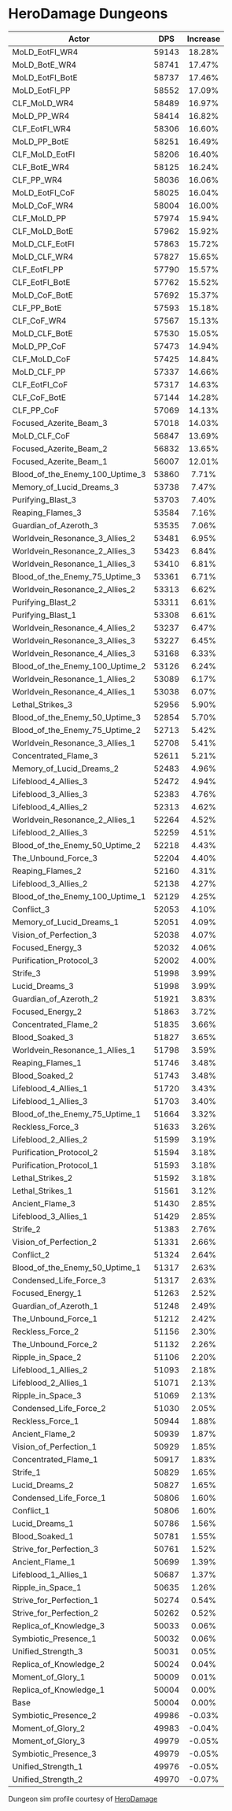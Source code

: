 # HeroDamage Dungeons
| Actor | DPS | Increase |
|---|:---:|:---:|
|MoLD_EotFI_WR4|59143|18.28%|
|MoLD_BotE_WR4|58741|17.47%|
|MoLD_EotFI_BotE|58737|17.46%|
|MoLD_EotFI_PP|58552|17.09%|
|CLF_MoLD_WR4|58489|16.97%|
|MoLD_PP_WR4|58414|16.82%|
|CLF_EotFI_WR4|58306|16.60%|
|MoLD_PP_BotE|58251|16.49%|
|CLF_MoLD_EotFI|58206|16.40%|
|CLF_BotE_WR4|58125|16.24%|
|CLF_PP_WR4|58036|16.06%|
|MoLD_EotFI_CoF|58025|16.04%|
|MoLD_CoF_WR4|58004|16.00%|
|CLF_MoLD_PP|57974|15.94%|
|CLF_MoLD_BotE|57962|15.92%|
|MoLD_CLF_EotFI|57863|15.72%|
|MoLD_CLF_WR4|57827|15.65%|
|CLF_EotFI_PP|57790|15.57%|
|CLF_EotFI_BotE|57762|15.52%|
|MoLD_CoF_BotE|57692|15.37%|
|CLF_PP_BotE|57593|15.18%|
|CLF_CoF_WR4|57567|15.13%|
|MoLD_CLF_BotE|57530|15.05%|
|MoLD_PP_CoF|57473|14.94%|
|CLF_MoLD_CoF|57425|14.84%|
|MoLD_CLF_PP|57337|14.66%|
|CLF_EotFI_CoF|57317|14.63%|
|CLF_CoF_BotE|57144|14.28%|
|CLF_PP_CoF|57069|14.13%|
|Focused_Azerite_Beam_3|57018|14.03%|
|MoLD_CLF_CoF|56847|13.69%|
|Focused_Azerite_Beam_2|56832|13.65%|
|Focused_Azerite_Beam_1|56007|12.01%|
|Blood_of_the_Enemy_100_Uptime_3|53860|7.71%|
|Memory_of_Lucid_Dreams_3|53738|7.47%|
|Purifying_Blast_3|53703|7.40%|
|Reaping_Flames_3|53584|7.16%|
|Guardian_of_Azeroth_3|53535|7.06%|
|Worldvein_Resonance_3_Allies_2|53481|6.95%|
|Worldvein_Resonance_2_Allies_3|53423|6.84%|
|Worldvein_Resonance_1_Allies_3|53410|6.81%|
|Blood_of_the_Enemy_75_Uptime_3|53361|6.71%|
|Worldvein_Resonance_2_Allies_2|53313|6.62%|
|Purifying_Blast_2|53311|6.61%|
|Purifying_Blast_1|53308|6.61%|
|Worldvein_Resonance_4_Allies_2|53237|6.47%|
|Worldvein_Resonance_3_Allies_3|53227|6.45%|
|Worldvein_Resonance_4_Allies_3|53168|6.33%|
|Blood_of_the_Enemy_100_Uptime_2|53126|6.24%|
|Worldvein_Resonance_1_Allies_2|53089|6.17%|
|Worldvein_Resonance_4_Allies_1|53038|6.07%|
|Lethal_Strikes_3|52956|5.90%|
|Blood_of_the_Enemy_50_Uptime_3|52854|5.70%|
|Blood_of_the_Enemy_75_Uptime_2|52713|5.42%|
|Worldvein_Resonance_3_Allies_1|52708|5.41%|
|Concentrated_Flame_3|52611|5.21%|
|Memory_of_Lucid_Dreams_2|52483|4.96%|
|Lifeblood_4_Allies_3|52472|4.94%|
|Lifeblood_3_Allies_3|52383|4.76%|
|Lifeblood_4_Allies_2|52313|4.62%|
|Worldvein_Resonance_2_Allies_1|52264|4.52%|
|Lifeblood_2_Allies_3|52259|4.51%|
|Blood_of_the_Enemy_50_Uptime_2|52218|4.43%|
|The_Unbound_Force_3|52204|4.40%|
|Reaping_Flames_2|52160|4.31%|
|Lifeblood_3_Allies_2|52138|4.27%|
|Blood_of_the_Enemy_100_Uptime_1|52129|4.25%|
|Conflict_3|52053|4.10%|
|Memory_of_Lucid_Dreams_1|52051|4.09%|
|Vision_of_Perfection_3|52038|4.07%|
|Focused_Energy_3|52032|4.06%|
|Purification_Protocol_3|52002|4.00%|
|Strife_3|51998|3.99%|
|Lucid_Dreams_3|51998|3.99%|
|Guardian_of_Azeroth_2|51921|3.83%|
|Focused_Energy_2|51863|3.72%|
|Concentrated_Flame_2|51835|3.66%|
|Blood_Soaked_3|51827|3.65%|
|Worldvein_Resonance_1_Allies_1|51798|3.59%|
|Reaping_Flames_1|51746|3.48%|
|Blood_Soaked_2|51743|3.48%|
|Lifeblood_4_Allies_1|51720|3.43%|
|Lifeblood_1_Allies_3|51703|3.40%|
|Blood_of_the_Enemy_75_Uptime_1|51664|3.32%|
|Reckless_Force_3|51633|3.26%|
|Lifeblood_2_Allies_2|51599|3.19%|
|Purification_Protocol_2|51594|3.18%|
|Purification_Protocol_1|51593|3.18%|
|Lethal_Strikes_2|51592|3.18%|
|Lethal_Strikes_1|51561|3.12%|
|Ancient_Flame_3|51430|2.85%|
|Lifeblood_3_Allies_1|51429|2.85%|
|Strife_2|51383|2.76%|
|Vision_of_Perfection_2|51331|2.66%|
|Conflict_2|51324|2.64%|
|Blood_of_the_Enemy_50_Uptime_1|51317|2.63%|
|Condensed_Life_Force_3|51317|2.63%|
|Focused_Energy_1|51263|2.52%|
|Guardian_of_Azeroth_1|51248|2.49%|
|The_Unbound_Force_1|51212|2.42%|
|Reckless_Force_2|51156|2.30%|
|The_Unbound_Force_2|51132|2.26%|
|Ripple_in_Space_2|51106|2.20%|
|Lifeblood_1_Allies_2|51093|2.18%|
|Lifeblood_2_Allies_1|51071|2.13%|
|Ripple_in_Space_3|51069|2.13%|
|Condensed_Life_Force_2|51030|2.05%|
|Reckless_Force_1|50944|1.88%|
|Ancient_Flame_2|50939|1.87%|
|Vision_of_Perfection_1|50929|1.85%|
|Concentrated_Flame_1|50917|1.83%|
|Strife_1|50829|1.65%|
|Lucid_Dreams_2|50827|1.65%|
|Condensed_Life_Force_1|50806|1.60%|
|Conflict_1|50806|1.60%|
|Lucid_Dreams_1|50786|1.56%|
|Blood_Soaked_1|50781|1.55%|
|Strive_for_Perfection_3|50761|1.52%|
|Ancient_Flame_1|50699|1.39%|
|Lifeblood_1_Allies_1|50687|1.37%|
|Ripple_in_Space_1|50635|1.26%|
|Strive_for_Perfection_1|50274|0.54%|
|Strive_for_Perfection_2|50262|0.52%|
|Replica_of_Knowledge_3|50033|0.06%|
|Symbiotic_Presence_1|50032|0.06%|
|Unified_Strength_3|50031|0.05%|
|Replica_of_Knowledge_2|50024|0.04%|
|Moment_of_Glory_1|50009|0.01%|
|Replica_of_Knowledge_1|50004|0.00%|
|Base|50004|0.00%|
|Symbiotic_Presence_2|49986|-0.03%|
|Moment_of_Glory_2|49983|-0.04%|
|Moment_of_Glory_3|49979|-0.05%|
|Symbiotic_Presence_3|49979|-0.05%|
|Unified_Strength_1|49976|-0.05%|
|Unified_Strength_2|49970|-0.07%|

 Dungeon sim profile courtesy of [HeroDamage](https://www.herodamage.com/)